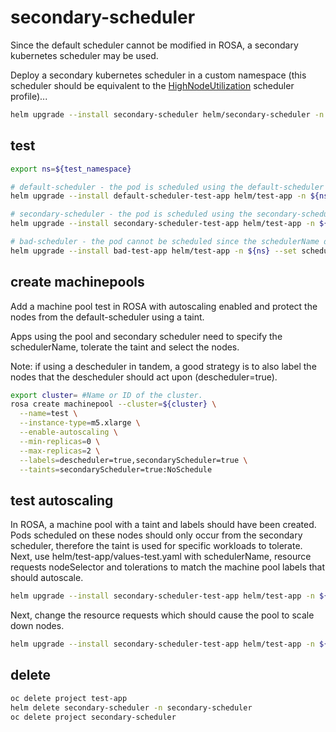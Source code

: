 # secondary-scheduler

Since the default scheduler cannot be modified in ROSA, a secondary kubernetes scheduler may be used.

Deploy a secondary kubernetes scheduler in a custom namespace (this scheduler should be equivalent to the [HighNodeUtilization](https://docs.openshift.com/container-platform/4.12/nodes/scheduling/nodes-scheduler-profiles.html#nodes-scheduler-profiles-about_nodes-scheduler-profiles) scheduler profile)...

```sh
helm upgrade --install secondary-scheduler helm/secondary-scheduler -n secondary-scheduler --create-namespace
```

## test

```sh
export ns=${test_namespace}

# default-scheduler - the pod is scheduled using the default-scheduler
helm upgrade --install default-scheduler-test-app helm/test-app -n ${ns} --create-namespace

# secondary-scheduler - the pod is scheduled using the secondary-scheduler
helm upgrade --install secondary-scheduler-test-app helm/test-app -n ${ns} --set schedulerName=secondary-scheduler --create-namespace

# bad-scheduler - the pod cannot be scheduled since the schedulerName doesn't match any avialable scheduler
helm upgrade --install bad-test-app helm/test-app -n ${ns} --set schedulerName=bad-scheduler --create-namespace
```

## create machinepools

Add a machine pool test in ROSA with autoscaling enabled and protect the nodes from the default-scheduler using a taint.

Apps using the pool and secondary scheduler need to specify the schedulerName, tolerate the taint and select the nodes.

Note: if using a descheduler in tandem, a good strategy is to also label the nodes that the descheduler should act upon (descheduler=true).

```sh
export cluster= #Name or ID of the cluster.
rosa create machinepool --cluster=${cluster} \
  --name=test \
  --instance-type=m5.xlarge \
  --enable-autoscaling \
  --min-replicas=0 \
  --max-replicas=2 \
  --labels=descheduler=true,secondaryScheduler=true \
  --taints=secondaryScheduler=true:NoSchedule
```

## test autoscaling

In ROSA, a machine pool with a taint and labels should have been created. Pods scheduled on these nodes should only occur from the secondary scheduler, therefore the taint is used for specific workloads to tolerate.  Next, use helm/test-app/values-test.yaml with schedulerName, resource requests nodeSelector and tolerations to match the machine pool labels that should autoscale.

```sh
helm upgrade --install secondary-scheduler-test-app helm/test-app -n ${ns} --set schedulerName=secondary-scheduler --set replicaCount=5 -f helm/test-app/values-test.yaml --create-namespace
```

Next, change the resource requests which should cause the pool to scale down nodes.

```sh
helm upgrade --install secondary-scheduler-test-app helm/test-app -n ${ns} --set schedulerName=secondary-scheduler --set replicaCount=5 -f helm/test-app/values-test-small.yaml --create-namespace
```

## delete

```sh
oc delete project test-app
helm delete secondary-scheduler -n secondary-scheduler
oc delete project secondary-scheduler
```
